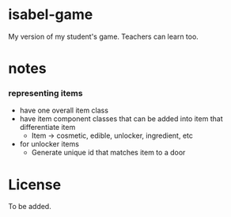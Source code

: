# isabel-game
My version of my student's game. Teachers can learn too.

# notes

### representing items
- have one overall item class
- have item component classes that can be added into item that differentiate item
	- Item -> cosmetic, edible, unlocker, ingredient, etc
- for unlocker items
	- Generate unique id that matches item to a door

# License

To be added.

